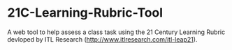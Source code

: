 # 21C-Learning-Rubric-Tool
A web tool to help assess a class task using the 21 Century Learning Rubric devloped by ITL Research (http://www.itlresearch.com/itl-leap21).
